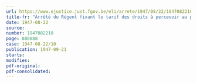 ```yaml
---
url: https://www.ejustice.just.fgov.be/eli/arrete/1947/08/22/1947082210/justel
title-fr: "Arrêté du Régent fixant le tarif des droits à percevoir au passage d'eau public sur l'Escaut maritime, entre Hamme et Weert, dit : "Drijgoten""
date: 1947-08-22
source:
number: 1947082210
page: 888888
case: 1947-08-22/10
publication: 1947-09-21
starts:
modifies:
pdf-original:
pdf-consolidated:
---
```


